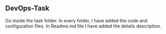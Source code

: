 ## DevOps-Task

Go inside the task folder. In every folder, I have added the code and configuration files. In Readme.md file I have added the details description.
